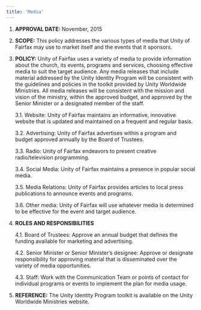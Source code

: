 ```yaml
---
title: 'Media'
---
```



1.	**APPROVAL DATE:** November, 2015

2.	**SCOPE:** This policy addresses the various types of media that Unity of Fairfax may use to market itself and the events that it sponsors.

3.	**POLICY:** Unity of Fairfax uses a variety of media to provide information about the church, its events, programs and services, choosing effective media to suit the target audience. Any media releases that include material addressed by the Unity Identity Program will be consistent with the guidelines and policies in the toolkit provided by Unity Worldwide Ministries. All media releases will be consistent with the mission and vision of the ministry, within the approved budget, and approved by the Senior Minister or a designated member of the staff.

    3.1.	Website: Unity of Fairfax maintains an informative, innovative website that is updated and maintained on a frequent and regular basis.

    3.2.	Advertising: Unity of Fairfax advertises within a program and budget approved annually by the Board of Trustees.

    3.3.	Radio: Unity of Fairfax endeavors to present creative radio/television programming.

    3.4.	Social Media: Unity of Fairfax maintains a presence in popular social media.

    3.5.	Media Relations: Unity of Fairfax provides articles to local press publications to announce events and programs.

    3.6.	Other media: Unity of Fairfax will use whatever media is determined to be effective for the event and target audience.

4.	**ROLES AND RESPONSIBILITIES**

    4.1.	Board of Trustees: Approve an annual budget that defines the funding available for marketing and advertising.

    4.2.	Senior Minister or Senior Minister’s designee: Approve or designate responsibility for approving material that is disseminated over the variety of media opportunities.

    4.3.	Staff: Work with the Communication Team or points of contact for individual programs or events to implement the plan for media usage.

5.	**REFERENCE:**  The Unity Identity Program toolkit is available on the Unity Worldwide Ministries website.
 
